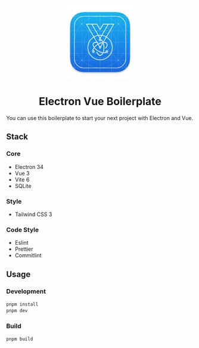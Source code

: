 <p align="center">
  <img src="./logo.png" width="200" >
</p>

<h1 align="center">Electron Vue Boilerplate</h1>

You can use this boilerplate to start your next project with Electron and Vue.

## Stack

### Core
  - Electron 34
  - Vue 3
  - Vite 6
  - SQLite

### Style
  - Tailwind CSS 3

### Code Style
  - Eslint
  - Prettier
  - Commitlint

## Usage

### Development
```bash
pnpm install
pnpm dev
```

### Build
```bash
pnpm build
```
